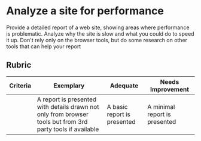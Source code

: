 # Analyze a site for performance

Provide a detailed report of a web site, showing areas where performance is problematic. Analyze why the site is slow and what you could do to speed it up. Don't rely only on the browser tools, but do some research on other tools that can help your report

## Rubric

| Criteria | Exemplary                                                                                                  | Adequate                    | Needs Improvement             |
| -------- | ---------------------------------------------------------------------------------------------------------- | --------------------------- | ----------------------------- |
|          | A report is presented with details drawn not only from browser tools but from 3rd party tools if available | A basic report is presented | A minimal report is presented |